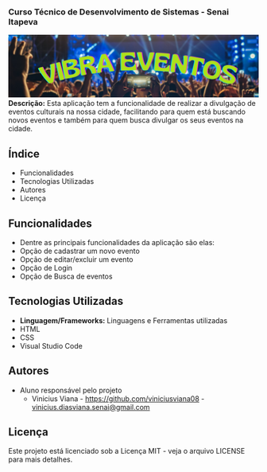 ### Curso Técnico de Desenvolvimento de Sistemas - Senai Itapeva
![imagem de capa](/Assets/imagens/README/VIBRA%20EVENTIS.png)
**Descrição:**
Esta aplicação tem a funcionalidade de realizar a divulgação de eventos culturais na nossa cidade, facilitando para quem está buscando novos eventos e também para quem busca divulgar os seus eventos na cidade.
## Índice
- Funcionalidades
- Tecnologias Utilizadas
- Autores
- Licença
## Funcionalidades
- Dentre as principais funcionalidades da aplicação são elas:
 - Opção de cadastrar um novo evento
 - Opção de editar/excluir um evento
 - Opção de Login
 - Opção de Busca de eventos
## Tecnologias Utilizadas
- **Linguagem/Frameworks:**
 Linguagens e Ferramentas utilizadas
 - HTML
 - CSS
 - Visual Studio Code
## Autores
- Aluno responsável pelo projeto
    - Vinicius Viana - https://github.com/viniciusviana08 - vinicius.diasviana.senai@gmail.com

## Licença
Este projeto está licenciado sob a Licença MIT - veja o arquivo LICENSE para mais detalhes.